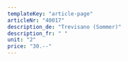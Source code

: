 ```yaml
---
templateKey: "article-page"
articleNr: "40017"
description_de: "Trevisano (Sommer)"
description_fr: " "
unit: "2"
price: "30.--"
---
```

